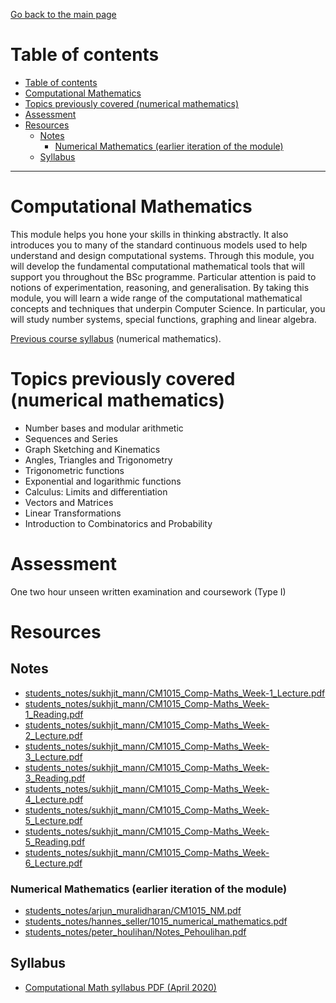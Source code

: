 [Go back to the main page](../../../README.md)

# Table of contents

* [Table of contents](#table-of-contents)
* [Computational Mathematics](#computational-mathematics)
* [Topics previously covered (numerical mathematics)](#topics-previously-covered-numerical-mathematics)
* [Assessment](#assessment)
* [Resources](#resources)
  * [Notes](#notes)
    * [Numerical Mathematics (earlier iteration of the module)](#numerical-mathematics-earlier-iteration-of-the-module)
  * [Syllabus](#syllabus)

---

# Computational Mathematics

This module helps you hone your skills in thinking abstractly. It also
introduces you to many of the standard continuous models used to help
understand and design computational systems. Through this module, you
will develop the fundamental computational mathematical tools that
will support you throughout the BSc programme. Particular attention is
paid to notions of experimentation, reasoning, and generalisation. By
taking this module, you will learn a wide range of the computational
mathematical concepts and techniques that underpin Computer Science.
In particular, you will study number systems, special functions,
graphing and linear algebra.

[Previous course syllabus](./resources/NM-Syllabus.pdf) (numerical mathematics).

# Topics previously covered (numerical mathematics)

* Number bases and modular arithmetic
* Sequences and Series
* Graph Sketching and Kinematics
* Angles, Triangles and Trigonometry
* Trigonometric functions
* Exponential and logarithmic functions
* Calculus: Limits and differentiation
* Vectors and Matrices
* Linear Transformations
* Introduction to Combinatorics and Probability

# Assessment

One two hour unseen written examination and coursework (Type I)

# Resources

## Notes

* [students_notes/sukhjit_mann/CM1015_Comp-Maths_Week-1_Lecture.pdf](../../../notes/level_4/computational_mathematics/students_notes/sukhjit_mann/CM1015_Comp-Maths_Week-1_Lecture.pdf)
* [students_notes/sukhjit_mann/CM1015_Comp-Maths_Week-1_Reading.pdf](../../../notes/level_4/computational_mathematics/students_notes/sukhjit_mann/CM1015_Comp-Maths_Week-1_Reading.pdf)
* [students_notes/sukhjit_mann/CM1015_Comp-Maths_Week-2_Lecture.pdf](../../../notes/level_4/computational_mathematics/students_notes/sukhjit_mann/CM1015_Comp-Maths_Week-2_Lecture.pdf)
* [students_notes/sukhjit_mann/CM1015_Comp-Maths_Week-3_Lecture.pdf](../../../notes/level_4/computational_mathematics/students_notes/sukhjit_mann/CM1015_Comp-Maths_Week-3_Lecture.pdf)
* [students_notes/sukhjit_mann/CM1015_Comp-Maths_Week-3_Reading.pdf](../../../notes/level_4/computational_mathematics/students_notes/sukhjit_mann/CM1015_Comp-Maths_Week-3_Reading.pdf)
* [students_notes/sukhjit_mann/CM1015_Comp-Maths_Week-4_Lecture.pdf](../../../notes/level_4/computational_mathematics/students_notes/sukhjit_mann/CM1015_Comp-Maths_Week-4_Lecture.pdf)
* [students_notes/sukhjit_mann/CM1015_Comp-Maths_Week-5_Lecture.pdf](../../../notes/level_4/computational_mathematics/students_notes/sukhjit_mann/CM1015_Comp-Maths_Week-5_Lecture.pdf)
* [students_notes/sukhjit_mann/CM1015_Comp-Maths_Week-5_Reading.pdf](../../../notes/level_4/computational_mathematics/students_notes/sukhjit_mann/CM1015_Comp-Maths_Week-5_Reading.pdf)
* [students_notes/sukhjit_mann/CM1015_Comp-Maths_Week-6_Lecture.pdf](../../../notes/level_4/computational_mathematics/students_notes/sukhjit_mann/CM1015_Comp-Maths_Week-6_Lecture.pdf)

### Numerical Mathematics (earlier iteration of the module)

* [students_notes/arjun_muralidharan/CM1015_NM.pdf](../../../notes/level_4/numerical_mathematics/students_notes/arjun_muralidharan/CM1015_NM.pdf)
* [students_notes/hannes_seller/1015_numerical_mathematics.pdf](../../../notes/level_4/numerical_mathematics/students_notes/hannes_seller/1015_numerical_mathematics.pdf)
* [students_notes/peter_houlihan/Notes_Pehoulihan.pdf](../../../notes/level_4/numerical_mathematics/students_notes/peter_houlihan/Notes_Pehoulihan.pdf)

## Syllabus

* [Computational Math syllabus PDF (April 2020)](./resources/CM-Syllabus.pdf)
